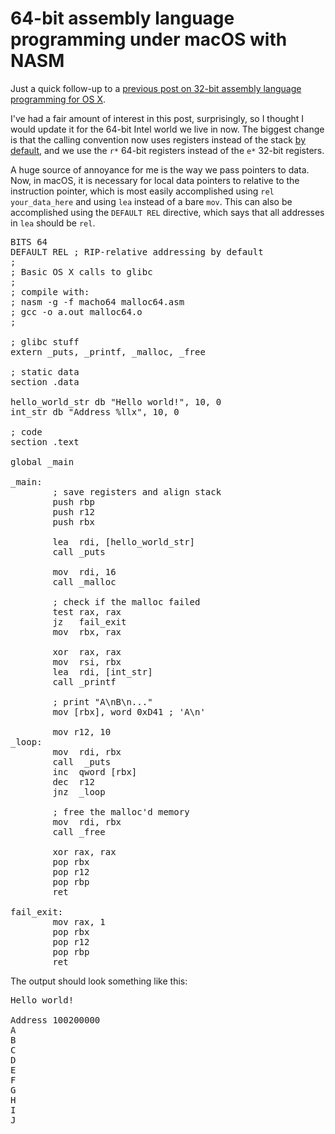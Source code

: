 [DATE]: # (2018-02-06)

# 64-bit assembly language programming under macOS with NASM

Just a quick follow-up to a [previous post on 32-bit assembly language programming for OS X](http://caswenson.com/2009_09_26_assembly_language_programming_under_os_x_with_nasm.html).

I've had a fair amount of interest in this post, surprisingly, so I thought I would update it for the 64-bit Intel world we live in now.
The biggest change is that the calling convention now uses registers instead of the stack [by
default](https://courses.cs.washington.edu/courses/cse378/10au/sections/Section1_recap.pdf), and we
use the `r*` 64-bit registers instead of the `e*` 32-bit registers.

A huge source of annoyance for me is the way we pass pointers to data.
Now, in macOS, it is necessary for local data pointers to relative to the instruction pointer,
which is most easily accomplished using `rel your_data_here` and using `lea` instead of a
bare `mov`.
This can also be accomplished using the `DEFAULT REL` directive, which says that
all addresses in `lea` should be `rel`.

<pre name="code" class="nasm">
BITS 64
DEFAULT REL ; RIP-relative addressing by default
;
; Basic OS X calls to glibc
;
; compile with:
; nasm -g -f macho64 malloc64.asm
; gcc -o a.out malloc64.o
;

; glibc stuff
extern _puts, _printf, _malloc, _free

; static data
section .data

hello_world_str db "Hello world!", 10, 0
int_str db "Address %llx", 10, 0

; code
section .text

global _main

_main:
        ; save registers and align stack
        push rbp
        push r12
        push rbx

        lea  rdi, [hello_world_str]
        call _puts

        mov  rdi, 16
        call _malloc

        ; check if the malloc failed
        test rax, rax
        jz   fail_exit
        mov  rbx, rax

        xor  rax, rax
        mov  rsi, rbx
        lea  rdi, [int_str]
        call _printf

        ; print "A\nB\n..."
        mov [rbx], word 0xD41 ; 'A\n'

        mov r12, 10
_loop:
        mov  rdi, rbx
        call  _puts
        inc  qword [rbx]
        dec  r12
        jnz  _loop

        ; free the malloc'd memory
        mov  rdi, rbx
        call _free

        xor rax, rax
        pop rbx
        pop r12
        pop rbp
        ret

fail_exit:
        mov rax, 1
        pop rbx
        pop r12
        pop rbp
        ret
</pre>

The output should look something like this:

<pre>
Hello world!

Address 100200000
A
B
C
D
E
F
G
H
I
J
</pre>
